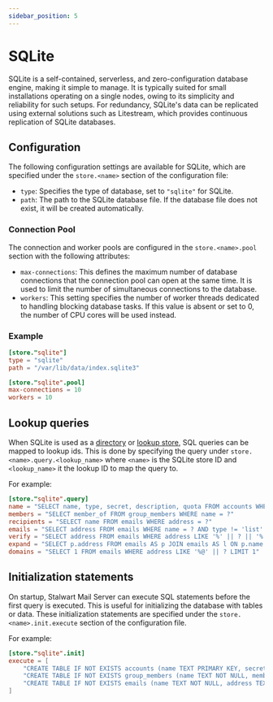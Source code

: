 ```yaml
---
sidebar_position: 5
---
```


# SQLite

SQLite is a self-contained, serverless, and zero-configuration database engine, making it simple to manage. It is typically suited for small installations operating on a single nodes, owing to its simplicity and reliability for such setups. For redundancy, SQLite's data can be replicated using external solutions such as Litestream, which provides continuous replication of SQLite databases.

## Configuration

The following configuration settings are available for SQLite, which are specified under the `store.<name>` section of the configuration file:

- `type`: Specifies the type of database, set to `"sqlite"` for SQLite.
- `path`: The path to the SQLite database file. If the database file does not exist, it will be created automatically.

### Connection Pool

The connection and worker pools are configured in the `store.<name>.pool` section with the following attributes:

- `max-connections`: This defines the maximum number of database connections that the connection pool can open at the same time. It is used to limit the number of simultaneous connections to the database.
- `workers`: This setting specifies the number of worker threads dedicated to handling blocking database tasks. If this value is absent or set to 0, the number of CPU cores will be used instead.

### Example

```toml
[store."sqlite"]
type = "sqlite"
path = "/var/lib/data/index.sqlite3"

[store."sqlite".pool]
max-connections = 10
workers = 10
```

## Lookup queries

When SQLite is used as a [directory](/docs/auth/backend/overview) or [lookup store](/docs/storage/lookup), SQL queries can be mapped to lookup ids. This is done by specifying the query under `store.<name>.query.<lookup_name>` where `<name>` is the SQLite store ID and `<lookup_name>` it the lookup ID to map the query to. 

For example:

```toml
[store."sqlite".query]
name = "SELECT name, type, secret, description, quota FROM accounts WHERE name = ? AND active = true"
members = "SELECT member_of FROM group_members WHERE name = ?"
recipients = "SELECT name FROM emails WHERE address = ?"
emails = "SELECT address FROM emails WHERE name = ? AND type != 'list' ORDER BY type DESC, address ASC"
verify = "SELECT address FROM emails WHERE address LIKE '%' || ? || '%' AND type = 'primary' ORDER BY address LIMIT 5"
expand = "SELECT p.address FROM emails AS p JOIN emails AS l ON p.name = l.name WHERE p.type = 'primary' AND l.address = ? AND l.type = 'list' ORDER BY p.address LIMIT 50"
domains = "SELECT 1 FROM emails WHERE address LIKE '%@' || ? LIMIT 1"
```

## Initialization statements

On startup, Stalwart Mail Server can execute SQL statements before the first query is executed. This is useful for initializing the database with tables or data. These initialization statements are specified under the `store.<name>.init.execute` section of the configuration file.

For example:

```toml
[store."sqlite".init]
execute = [
    "CREATE TABLE IF NOT EXISTS accounts (name TEXT PRIMARY KEY, secret TEXT, description TEXT, type TEXT NOT NULL, quota INTEGER DEFAULT 0, active BOOLEAN DEFAULT 1)",
    "CREATE TABLE IF NOT EXISTS group_members (name TEXT NOT NULL, member_of TEXT NOT NULL, PRIMARY KEY (name, member_of))",
    "CREATE TABLE IF NOT EXISTS emails (name TEXT NOT NULL, address TEXT NOT NULL, type TEXT, PRIMARY KEY (name, address))"
]
```


